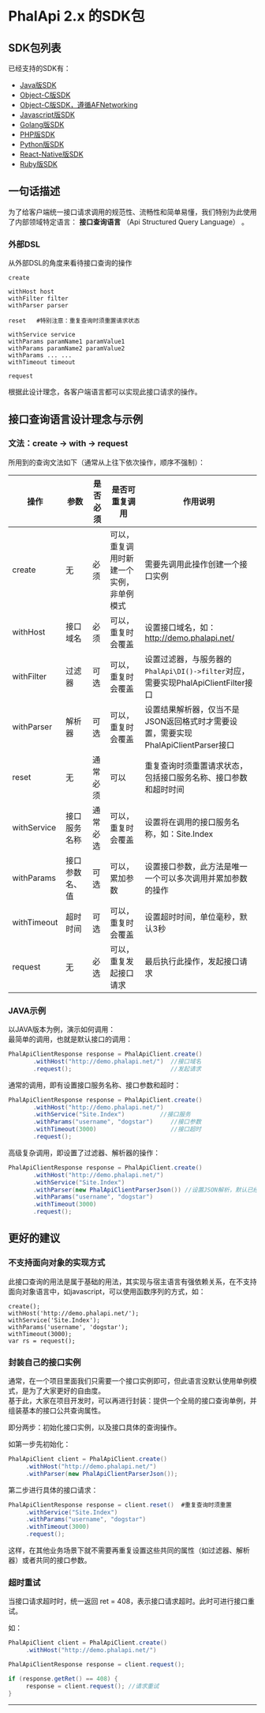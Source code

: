 # PhalApi 2.x 的SDK包

## SDK包列表

已经支持的SDK有：  

 + [Java版SDK](https://github.com/phalapi/phalapi/tree/master-2x/sdk/JAVA/)
 + [Object-C版SDK](https://github.com/phalapi/phalapi/tree/master-2x/sdk/Objective-C/PhalApiClient)
 + [Object-C版SDK，遵循AFNetworking](https://github.com/phalapi/phalapi/tree/master-2x/sdk/Objective-C/XSHttpTool)
 + [Javascript版SDK](https://github.com/phalapi/phalapi/tree/master-2x/sdk/JS)
 + [Golang版SDK](https://github.com/phalapi/phalapi/tree/master-2x/sdk/Go)
 + [PHP版SDK](https://github.com/phalapi/phalapi/tree/master-2x/sdk/PHP/)
 + [Python版SDK](https://github.com/phalapi/phalapi/tree/master-2x/sdk/Python/)
 + [React-Native版SDK](https://github.com/phalapi/phalapi/tree/master-2x/sdk/React-Native)
 + [Ruby版SDK](https://github.com/phalapi/phalapi/tree/master-2x/sdk/Ruby)


## 一句话描述

为了给客户端统一接口请求调用的规范性、流畅性和简单易懂，我们特别为此使用了内部领域特定语言： **接口查询语言** （Api Structured Query Language） 。  
   
### 外部DSL

从外部DSL的角度来看待接口查询的操作
```
create

withHost host
withFilter filter
withParser parser

reset   #特别注意：重复查询时须重置请求状态

withService service
withParams paramName1 paramValue1
withParams paramName2 paramValue2
withParams ... ...
withTimeout timeout

request

```
  
根据此设计理念，各客户端语言都可以实现此接口请求的操作。 

## 接口查询语言设计理念与示例

### 文法：create -> with -> request
所用到的查询文法如下（通常从上往下依次操作，顺序不强制）：  
  
操作|参数|是否必须|是否可重复调用|作用说明
---|---|---|---|---
create|无|必须|可以，重复调用时新建一个实例，非单例模式|需要先调用此操作创建一个接口实例
withHost|接口域名|必须|可以，重复时会覆盖|设置接口域名，如：http://demo.phalapi.net/
withFilter|过滤器|可选|可以，重复时会覆盖|设置过滤器，与服务器的```PhalApi\DI()->filter```对应，需要实现PhalApiClientFilter接口
withParser|解析器|可选|可以，重复时会覆盖|设置结果解析器，仅当不是JSON返回格式时才需要设置，需要实现PhalApiClientParser接口
reset|无|通常必须|可以|重复查询时须重置请求状态，包括接口服务名称、接口参数和超时时间
withService|接口服务名称|通常必选|可以，重复时会覆盖|设置将在调用的接口服务名称，如：Site.Index
withParams|接口参数名、值|可选|可以，累加参数|设置接口参数，此方法是唯一一个可以多次调用并累加参数的操作
withTimeout|超时时间|可选|可以，重复时会覆盖|设置超时时间，单位毫秒，默认3秒
request|无|必选|可以，重复发起接口请求|最后执行此操作，发起接口请求


### JAVA示例

以JAVA版本为例，演示如何调用：  
最简单的调用，也就是默认接口的调用：  

```java
PhalApiClientResponse response = PhalApiClient.create()
       .withHost("http://demo.phalapi.net/")  //接口域名
       .request();                            //发起请求
```
  
通常的调用，即有设置接口服务名称、接口参数和超时：
```java
PhalApiClientResponse response = PhalApiClient.create()
       .withHost("http://demo.phalapi.net/")
       .withService("Site.Index")          //接口服务
       .withParams("username", "dogstar")     //接口参数
       .withTimeout(3000)                     //接口超时
       .request();
```
  
高级复杂调用，即设置了过滤器、解析器的操作：  
```java
PhalApiClientResponse response = PhalApiClient.create()
       .withHost("http://demo.phalapi.net/")
       .withService("Site.Index")
       .withParser(new PhalApiClientParserJson()) //设置JSON解析，默认已经是此解析，这里仅作演示
       .withParams("username", "dogstar")
       .withTimeout(3000)
       .request();
```

## 更好的建议

### 不支持面向对象的实现方式

此接口查询的用法是属于基础的用法，其实现与宿主语言有强依赖关系，在不支持面向对象语言中，如javascript，可以使用函数序列的方式，如：  
```
create();
withHost('http://demo.phalapi.net/');
withService('Site.Index');
withParams('username', 'dogstar');
withTimeout(3000);
var rs = request();
```

### 封装自己的接口实例

通常，在一个项目里面我们只需要一个接口实例即可，但此语言没默认使用单例模式，是为了大家更好的自由度。  
基于此，大家在项目开发时，可以再进行封装：提供一个全局的接口查询单例，并组装基本的接口公共查询属性。  
  
即分两步：初始化接口实例，以及接口具体的查询操作。  
  
如第一步先初始化：
```java
PhalApiClient client = PhalApiClient.create()
     .withHost("http://demo.phalapi.net/")
     .withParser(new PhalApiClientParserJson());
```
  
第二步进行具体的接口请求：  
```java
PhalApiClientResponse response = client.reset()  #重复查询时须重置
     .withService("Site.Index")
     .withParams("username", "dogstar")
     .withTimeout(3000)
     .request();
```
  
这样，在其他业务场景下就不需要再重复设置这些共同的属性（如过滤器、解析器）或者共同的接口参数。

### 超时重试
当接口请求超时时，统一返回 ret = 408，表示接口请求超时。此时可进行接口重试。  
  
如：  
```java
PhalApiClient client = PhalApiClient.create()
     .withHost("http://demo.phalapi.net/")

PhalApiClientResponse response = client.request();

if (response.getRet() == 408) {
     response = client.request(); //请求重试
}
```
***
